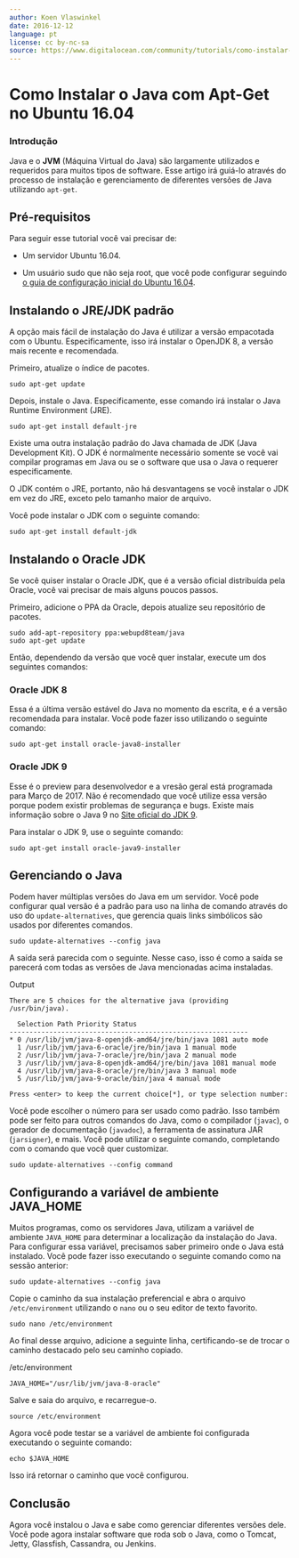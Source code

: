 ```yaml
---
author: Koen Vlaswinkel
date: 2016-12-12
language: pt
license: cc by-nc-sa
source: https://www.digitalocean.com/community/tutorials/como-instalar-o-java-com-apt-get-no-ubuntu-16-04-pt
---
```


# Como Instalar o Java com Apt-Get no Ubuntu 16.04

### Introdução

Java e o **JVM** (Máquina Virtual do Java) são largamente utilizados e requeridos para muitos tipos de software. Esse artigo irá guiá-lo através do processo de instalação e gerenciamento de diferentes versões de Java utilizando `apt-get`.

## Pré-requisitos

Para seguir esse tutorial você vai precisar de:

- Um servidor Ubuntu 16.04.

- Um usuário sudo que não seja root, que você pode configurar seguindo [o guia de configuração inicial do Ubuntu 16.04](initial-server-setup-with-ubuntu-16-04).

## Instalando o JRE/JDK padrão

A opção mais fácil de instalação do Java é utilizar a versão empacotada com o Ubuntu. Especificamente, isso irá instalar o OpenJDK 8, a versão mais recente e recomendada.

Primeiro, atualize o índice de pacotes.

    sudo apt-get update

Depois, instale o Java. Especificamente, esse comando irá instalar o Java Runtime Environment (JRE).

    sudo apt-get install default-jre

Existe uma outra instalação padrão do Java chamada de JDK (Java Development Kit). O JDK é normalmente necessário somente se você vai compilar programas em Java ou se o software que usa o Java o requerer especificamente.

O JDK contém o JRE, portanto, não há desvantagens se você instalar o JDK em vez do JRE, exceto pelo tamanho maior de arquivo.

Você pode instalar o JDK com o seguinte comando:

    sudo apt-get install default-jdk

## Instalando o Oracle JDK

Se você quiser instalar o Oracle JDK, que é a versão oficial distribuída pela Oracle, você vai precisar de mais alguns poucos passos.

Primeiro, adicione o PPA da Oracle, depois atualize seu repositório de pacotes.

    sudo add-apt-repository ppa:webupd8team/java
    sudo apt-get update

Então, dependendo da versão que você quer instalar, execute um dos seguintes comandos:

### Oracle JDK 8

Essa é a última versão estável do Java no momento da escrita, e é a versão recomendada para instalar. Você pode fazer isso utilizando o seguinte comando:

    sudo apt-get install oracle-java8-installer

### Oracle JDK 9

Esse é o preview para desenvolvedor e a vresão geral está programada para Março de 2017. Não é recomendado que você utilize essa versão porque podem existir problemas de segurança e bugs. Existe mais informação sobre o Java 9 no [Site oficial do JDK 9](http://jdk.java.net/9/).

Para instalar o JDK 9, use o seguinte comando:

    sudo apt-get install oracle-java9-installer

## Gerenciando o Java

Podem haver múltiplas versões do Java em um servidor. Você pode configurar qual versão é a padrão para uso na linha de comando através do uso do `update-alternatives`, que gerencia quais links simbólicos são usados por diferentes comandos.

    sudo update-alternatives --config java

A saída será parecida com o seguinte. Nesse caso, isso é como a saída se parecerá com todas as versões de Java mencionadas acima instaladas.

Output

    There are 5 choices for the alternative java (providing /usr/bin/java).
    
      Selection Path Priority Status
    ------------------------------------------------------------
    * 0 /usr/lib/jvm/java-8-openjdk-amd64/jre/bin/java 1081 auto mode
      1 /usr/lib/jvm/java-6-oracle/jre/bin/java 1 manual mode
      2 /usr/lib/jvm/java-7-oracle/jre/bin/java 2 manual mode
      3 /usr/lib/jvm/java-8-openjdk-amd64/jre/bin/java 1081 manual mode
      4 /usr/lib/jvm/java-8-oracle/jre/bin/java 3 manual mode
      5 /usr/lib/jvm/java-9-oracle/bin/java 4 manual mode
    
    Press <enter> to keep the current choice[*], or type selection number:

Você pode escolher o número para ser usado como padrão. Isso também pode ser feito para outros comandos do Java, como o compilador (`javac`), o gerador de documentação (`javadoc`), a ferramenta de assinatura JAR (`jarsigner`), e mais. Você pode utilizar o seguinte comando, completando com o comando que você quer customizar.

    sudo update-alternatives --config command

## Configurando a variável de ambiente JAVA\_HOME

Muitos programas, como os servidores Java, utilizam a variável de ambiente `JAVA_HOME` para determinar a localização da instalação do Java. Para configurar essa variável, precisamos saber primeiro onde o Java está instalado. Você pode fazer isso executando o seguinte comando como na sessão anterior:

    sudo update-alternatives --config java

Copie o caminho da sua instalação preferencial e abra o arquivo `/etc/environment` utilizando o `nano` ou o seu editor de texto favorito.

    sudo nano /etc/environment

Ao final desse arquivo, adicione a seguinte linha, certificando-se de trocar o caminho destacado pelo seu caminho copiado.

/etc/environment

    JAVA_HOME="/usr/lib/jvm/java-8-oracle"

Salve e saia do arquivo, e recarregue-o.

    source /etc/environment

Agora você pode testar se a variável de ambiente foi configurada executando o seguinte comando:

    echo $JAVA_HOME

Isso irá retornar o caminho que você configurou.

## Conclusão

Agora você instalou o Java e sabe como gerenciar diferentes versões dele. Você pode agora instalar software que roda sob o Java, como o Tomcat, Jetty, Glassfish, Cassandra, ou Jenkins.
